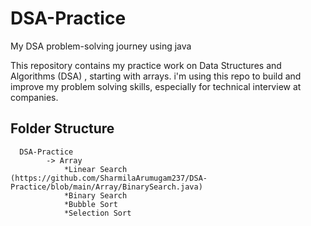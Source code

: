 # DSA-Practice
My DSA problem-solving journey using java 


This repository contains my practice work on Data Structures and Algorithms (DSA) , starting with arrays. i'm using this repo to build and improve my problem solving skills, especially for technical interview at companies.


## Folder Structure
      DSA-Practice
            -> Array
                *Linear Search (https://github.com/SharmilaArumugam237/DSA-Practice/blob/main/Array/BinarySearch.java)
                *Binary Search
                *Bubble Sort
                *Selection Sort
